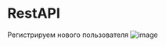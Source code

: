 # RestAPI

Регистрируем нового пользователя
![image](https://user-images.githubusercontent.com/46523068/151647275-54b9072b-02f0-4f40-8f2d-ff5e8cbee934.png)
